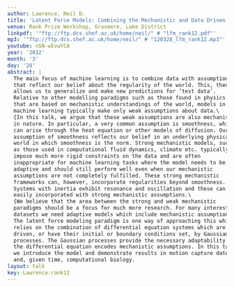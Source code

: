```yaml
---
author: Lawrence, Neil D.
title: 'Latent Force Models: Combining the Mechanistic and Data Driven Modelling Paradigms'
venue: Rank Prize Workshop, Grasmere, Lake District
linkpdf: '"ftp://ftp.dcs.shef.ac.uk/home/neil/" # "lfm_rank12.pdf"'
mp3: '"ftp://ftp.dcs.shef.ac.uk/home/neil/" # "120328_lfm_rank12.mp3"'
youtube: nSN-wEvwYCA
year: '2012'
month: '3'
day: '28'
abstract: |
  The main focus of machine learning is to combine data with assumptions
  that reflect our belief about the regularity of the world. This, then,
  allows us to generalize and make new predictions for ‘test data’.
  Relative to other modelling paradigms such as those found in physics
  that are based on mechanistic understandings of the world, models in
  machine learning typically make only weak assumptions about data.\
  {In this talk, we argue that these weak assumptions are also mechanistic
  in nature. In particular, a very common assumption is smoothness, which
  can arise through the heat equation or other models of diffusion. Our
  assumption of smoothness reflects our belief in an underlying physical
  world in which smoothness is the norm. Strong mechanistic models, such
  as those used in computational fluid dynamics, climate etc. typically
  impose much more rigid constraints on the data and are often
  inappropriate for machine learning tasks where the model needs to be
  adaptive and should still perform well even when our mechanistic
  assumptions are not completely fulfilled. These strong mechanistic
  frameworks can, however, incorporate regularities beyond smoothness.
  Systems with inertia exhibit resonance and oscillation and these can be
  easily incorporated with strong mechanistic assumptions.\
  {We believe that the area between the strong and weak mechanistic
  paradigms should be a focus for much more research. For many interesting
  datasets we need adaptive models which include mechanistic assumptions.
  The latent force modeling paradigm is one way of approaching this which
  relies on the combination of differential equation systems which are
  driven, or have their initial or boundary conditions set, by Gaussian
  processes. The Gaussian processes provide the necessary adaptability and
  the differential equation encodes mechanistic assumptions. In this talk
  we introduce the model and demonstrate results in motion capture date
  and, given time, computational biology.
layout: talk
key: Lawrence:rank12
---
```

